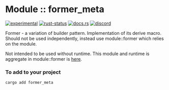 <!-- {{# generate.module_header{} #}} -->

# Module :: former_meta

[![experimental](https://raster.shields.io/static/v1?label=stability&message=experimental&color=orange&logoColor=eee)](https://github.com/emersion/stability-badges#experimental) [![rust-status](https://github.com/Wandalen/wTools/actions/workflows/ModuleFormerMetaPush.yml/badge.svg)](https://github.com/Wandalen/wTools/actions/workflows/ModuleFormerMetaPush.yml) [![docs.rs](https://img.shields.io/docsrs/former_meta?color=e3e8f0&logo=docs.rs)](https://docs.rs/former_meta) [![discord](https://img.shields.io/discord/872391416519737405?color=eee&logo=discord&logoColor=eee&label=ask)](https://discord.gg/m3YfbXpUUY)

Former - a variation of builder pattern. Implementation of its derive macro. Should not be used independently, instead use module::former which relies on the module.

Not intended to be used without runtime. This module and runtime is aggregate in module::former is [here](https://github.com/Wandalen/wTools/tree/master/module/core/former).

### To add to your project

```sh
cargo add former_meta
```

